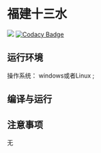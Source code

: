 # 福建十三水


![](https://img.shields.io/badge/language-JS-green.svg)
[![Codacy Badge](https://api.codacy.com/project/badge/Grade/f8602580d4244422ae613ba9ed72c4a9)](https://www.codacy.com/manual/SheepHuan/fjsss?utm_source=github.com&amp;utm_medium=referral&amp;utm_content=SheepHuan/fjsss&amp;utm_campaign=Badge_Grade)

## 运行环境

操作系统： windows或者Linux ;



## 编译与运行




## 注意事项

无

